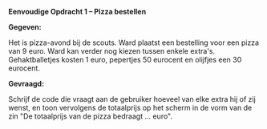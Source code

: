 **Eenvoudige Opdracht 1 – Pizza bestellen**


**Gegeven:**

Het is pizza-avond bij de scouts. Ward plaatst een bestelling voor een pizza van 9 euro. Ward kan verder nog kiezen tussen enkele extra's. Gehaktballetjes kosten 1 euro, pepertjes 50 eurocent en olijfjes een 30 eurocent. 

**Gevraagd:**

Schrijf de code die vraagt aan de gebruiker hoeveel van elke extra hij of zij wenst, en toon vervolgens de totaalprijs op het scherm in de vorm van de zin "De totaalprijs van de pizza bedraagt ... euro". 

